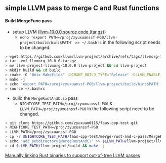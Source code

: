 ## simple LLVM pass to merge C and Rust functions

#### Build MergeFunc pass

- setup LLVM ([llvm-10.0.0 source code (tar.gz)](https://github.com/llvm/llvm-project/releases/tag/llvmorg-10.0.0))
  + `echo 'export PATH=/proj/zyuxuanssf-PG0/llvm-project/build/bin:$PATH' >> ~/.bashrc` in the following script needs to be changed.

```bash
> wget https://github.com/llvm/llvm-project/archive/refs/tags/llvmorg-10.0.0.tar.gz
> tar -vxf llvmorg-10.0.0.tar.gz
> mv llvm-project-llvmorg-10.0.0 llvm-project && cd llvm-project
> mkdir build && cd build
> cmake -G "Unix Makefiles" -DCMAKE_BUILD_TYPE="Release" -DLLVM_ENABLE_PROJECTS="clang;compiler-rt" ../llvm
> make -j
> echo 'export PATH=/proj/zyuxuanssf-PG0/llvm-project/build/bin:$PATH' >> ~/.bashrc
> source ~/.bashrc
```

- build the `MergeRustAndC.so` pass
  + `NIGHTCORE_TEST_PATH=/proj/zyuxuanssf-PG0` & `LLVM_PATH=/proj/zyuxuanssf-PG0` in the following script need to be changed. 

```bash
> git clone https://github.com/zyuxuan0115/faas-cpp-test.git
> NIGHTCORE_TEST_PATH=/proj/zyuxuanssf-PG0
> LLVM_PATH=/proj/zyuxuanssf-PG0
> cp -r $NIGHTCORE_TEST_PATH/faas-cpp-test/merge-rust-and-c-pass/MergeRustAndC $LLVM_PATH/llvm-project/llvm/lib/Transforms/
> echo 'add_subdirectory(MergeRustAndC)' >> $LLVM_PATH/llvm-project/llvm/lib/Transforms/CMakeList.txt
> cd $LLVM_PATH/llvm-project/build && make -j
```

[Manually linking Rust binaries to support out-of-tree LLVM passes](https://medium.com/@squanderingtime/manually-linking-rust-binaries-to-support-out-of-tree-llvm-passes-8776b1d037a4)





